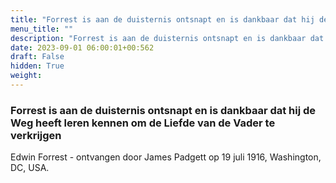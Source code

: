 ```yaml
---
title: "Forrest is aan de duisternis ontsnapt en is dankbaar dat hij de Weg heeft leren kennen om de Liefde van de Vader te verkrijgen"
menu_title: ""
description: "Forrest is aan de duisternis ontsnapt en is dankbaar dat hij de Weg heeft leren kennen om de Liefde van de Vader te verkrijgen"
date: 2023-09-01 06:00:01+00:562
draft: False
hidden: True
weight:
---
```

### Forrest is aan de duisternis ontsnapt en is dankbaar dat hij de Weg heeft leren kennen om de Liefde van de Vader te verkrijgen

Edwin Forrest - ontvangen door James Padgett op 19 juli 1916, Washington, DC, USA.
